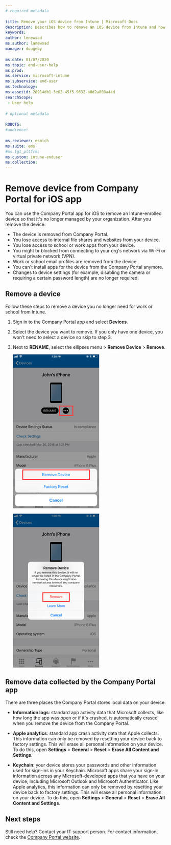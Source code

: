 ```yaml
---
# required metadata

title: Remove your iOS device from Intune | Microsoft Docs
description: Describes how to remove an iOS device from Intune and how to delete stored data.  
keywords:
author: lenewsad
ms.author: lanewsad
manager: dougeby

ms.date: 01/07/2020
ms.topic: end-user-help
ms.prod:
ms.service: microsoft-intune
ms.subservice: end-user
ms.technology:
ms.assetid: 28914db1-3e62-45f5-9632-b0d2a808a44d
searchScope:
 - User help

# optional metadata

ROBOTS:   
#audience:

ms.reviewer: esmich
ms.suite: ems
#ms.tgt_pltfrm:
ms.custom: intune-enduser
ms.collection: 
---
```



# Remove device from Company Portal for iOS app

You can use the Company Portal app for iOS to remove an Intune-enrolled device so that it's no longer managed by your organization. After you remove the device:

- The device is removed from Company Portal.    
- You lose access to internal file shares and websites from your device.  
- You lose access to school or work apps from your device.    
- You might br blocked from connecting to your org's network via Wi-Fi or virtual private network (VPN).  
- Work or school email profiles are removed from the device.  
- You can't install apps for the device from the Company Portal anymore.   
- Changes to device settings (for example, disabling the camera or requiring a certain password length) are no longer required.   

## Remove a device   

Follow these steps to remove a device you no longer need for work or school from Intune.   


1. Sign in to the Company Portal app and select **Devices**.

2. Select the device you want to remove. If you only have one device, you won't need to select a device so skip to step 3. 

3. Next to **RENAME**, select the ellipses menu > **Remove Device** > **Remove**.  

    ![Screenshot of the Company Portal app Devices screen, showing options after user has clicked Remove. Shows "Remove Device" button, "Factory Reset" button, and "Cancel" button.](./media/cp_ios_unenroll_after_1804_001.png) 

    ![Screenshot of the Company Portal app Devices screen, showing options after user has clicked Remove Device button. Shows red highlighted "Remove" button, and blue highlighted "Learn More" button and "Cancel" button.](./media/cp_ios_unenroll_after_1804_002.png)  


## Remove data collected by the Company Portal app

There are three places the Company Portal stores local data on your device.

- **Information logs**: standard app activity data that Microsoft collects, like how long the app was open or if it's crashed, is automatically erased when you remove the device from the Company Portal.

- **Apple analytics**: standard app crash activity data that Apple collects. This information can only be removed by resetting your device back to factory settings. This will erase all personal information on your device. To do this, open **Settings** > **General** > **Reset** > **Erase All Content and Settings**.

- **Keychain**: your device stores your passwords and other information used for sign-ins in your Keychain. Microsoft apps share your sign-in information across any Microsoft-developed apps that you have on your device, including Microsoft Outlook and Microsoft Authenticator. Like Apple analytics, this information can only be removed by resetting your device back to factory settings. This will erase all personal information on your device. To do this, open **Settings** > **General** > **Reset** > **Erase All Content and Settings**.


##  Next steps 

Still need help? Contact your IT support person. For contact information, check the [Company Portal website](https://go.microsoft.com/fwlink/?linkid=2010980).
